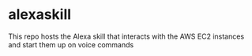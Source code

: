 # alexaskill
This repo hosts the Alexa skill that interacts with the AWS EC2 instances and start them up on voice commands
